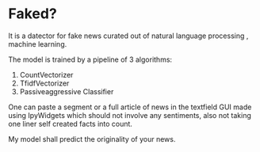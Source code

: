 # Faked?

It is a datector for fake news curated out of natural language processing , machine learning.

The model is trained by a pipeline of 3 algorithms:
1) CountVectorizer
2) TfidfVectorizer
3) Passiveaggressive Classifier

One can paste a segment or a full article of news in the textfield GUI made using IpyWidgets which should not involve any sentiments, also not taking one liner self created facts into count.

My model shall predict the originality of your news.
